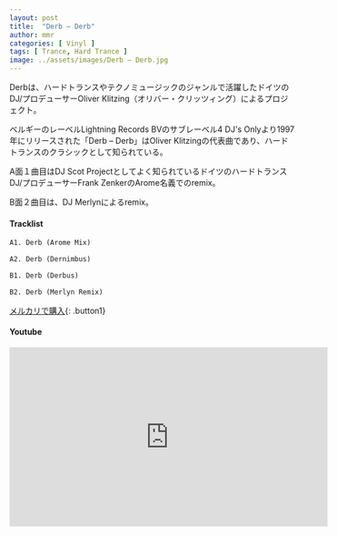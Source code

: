 ```yaml
---
layout: post
title:  "Derb – Derb"
author: mmr
categories: [ Vinyl ]
tags: [ Trance, Hard Trance ]
image: ../assets/images/Derb – Derb.jpg
---
```


Derbは、ハードトランスやテクノミュージックのジャンルで活躍したドイツのDJ/プロデューサーOliver Klitzing（オリバー・クリッツィング）によるプロジェクト。

ベルギーのレーベルLightning Records BVのサブレーベル4 DJ's Onlyより1997年にリリースされた「Derb – Derb」はOliver Klitzingの代表曲であり、ハードトランスのクラシックとして知られている。

A面１曲目はDJ Scot Projectとしてよく知られているドイツのハードトランスDJ/プロデューサーFrank ZenkerのArome名義でのremix。

B面２曲目は、DJ Merlynによるremix。

#### Tracklist
```md
A1. Derb (Arome Mix)

A2. Derb (Dernimbus)

B1. Derb (Derbus)

B2. Derb (Merlyn Remix)
```

[メルカリで購入](https://jp.mercari.com/item/m59289203997?afid=6142608987){: .button1}

#### Youtube
<iframe width="560" height="315" src="https://www.youtube.com/embed/Pry-1fzEqs0?si=kJO8x1egdMuclQgL" title="YouTube video player" frameborder="0" allow="accelerometer; autoplay; clipboard-write; encrypted-media; gyroscope; picture-in-picture; web-share" referrerpolicy="strict-origin-when-cross-origin" allowfullscreen></iframe>
